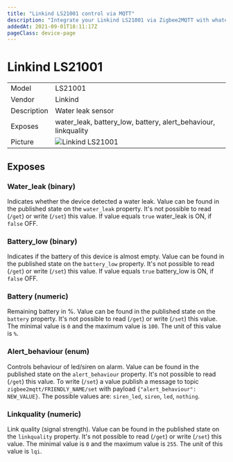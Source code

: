 ```yaml
---
title: "Linkind LS21001 control via MQTT"
description: "Integrate your Linkind LS21001 via Zigbee2MQTT with whatever smart home infrastructure you are using without the vendors bridge or gateway."
addedAt: 2021-09-01T18:11:17Z
pageClass: device-page
---
```


<!-- !!!! -->
<!-- ATTENTION: This file is auto-generated through docgen! -->
<!-- You can only edit the "## Notes"-Section till next h1 (#) or h2 heading (##). -->
<!-- Do NOT use h1 or h2 heading within "## Notes"-Section. -->
<!-- !!!! -->

# Linkind LS21001

|     |     |
|-----|-----|
| Model | LS21001  |
| Vendor  | Linkind  |
| Description | Water leak sensor |
| Exposes | water_leak, battery_low, battery, alert_behaviour, linkquality |
| Picture | ![Linkind LS21001](https://www.zigbee2mqtt.io/images/devices/LS21001.jpg) |


<!-- Notes BEGIN: You can edit here. Add "## Notes" headline if not already present. -->



<!-- Notes END: Do not edit below this line -->


## Exposes

### Water_leak (binary)
Indicates whether the device detected a water leak.
Value can be found in the published state on the `water_leak` property.
It's not possible to read (`/get`) or write (`/set`) this value.
If value equals `true` water_leak is ON, if `false` OFF.

### Battery_low (binary)
Indicates if the battery of this device is almost empty.
Value can be found in the published state on the `battery_low` property.
It's not possible to read (`/get`) or write (`/set`) this value.
If value equals `true` battery_low is ON, if `false` OFF.

### Battery (numeric)
Remaining battery in %.
Value can be found in the published state on the `battery` property.
It's not possible to read (`/get`) or write (`/set`) this value.
The minimal value is `0` and the maximum value is `100`.
The unit of this value is `%`.

### Alert_behaviour (enum)
Controls behaviour of led/siren on alarm.
Value can be found in the published state on the `alert_behaviour` property.
It's not possible to read (`/get`) this value.
To write (`/set`) a value publish a message to topic `zigbee2mqtt/FRIENDLY_NAME/set` with payload `{"alert_behaviour": NEW_VALUE}`.
The possible values are: `siren_led`, `siren`, `led`, `nothing`.

### Linkquality (numeric)
Link quality (signal strength).
Value can be found in the published state on the `linkquality` property.
It's not possible to read (`/get`) or write (`/set`) this value.
The minimal value is `0` and the maximum value is `255`.
The unit of this value is `lqi`.


